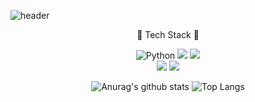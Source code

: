![header](https://capsule-render.vercel.app/api?type=slice&height=410&color=0:d0c7b7,100:857462&fontSize=90&text=HELLO!%20HEAJEE!)


















 <p align="center"> 🖤 Tech Stack 🖤 </p>



<div align="center">
  <img alt="Python" src ="https://img.shields.io/badge/Python-3776AB.svg?&style=for-the-badge&logo=Python&logoColor=white"/>
 <img src="https://img.shields.io/badge/html5-E34F26?style=for-the-badge&logo=html5&logoColor=white">
  <img src="https://img.shields.io/badge/JavaScript-F7DF1E?style=for-the-badge&logo=JavaScript&logoColor=white">
</hr>
<div align="center">
  <img src="https://img.shields.io/badge/React-61DAFB?style=for-the-badge&logo=React&logoColor=white">
  <img src="https://img.shields.io/badge/CSS3-1572B6?style=for-the-badge&logo=CSS3&logoColor=white">          
 </div>  
  
    
          

![Anurag's github stats](https://github-readme-stats.vercel.app/api?username=kimheajee&show_icons=true&theme=gruvbox)
![Top Langs](https://github-readme-stats.vercel.app/api/top-langs/?username=kimheajee&layout=compact&theme=gruvbox)










<!--
**kimheajee/kimheajee** is a ✨ _special_ ✨ repository because its `README.md` (this file) appears on your GitHub profile.

Here are some ideas to get you started:

- 🔭 I’m currently working on ...
- 🌱 I’m currently learning ...
- 👯 I’m looking to collaborate on ...
- 🤔 I’m looking for help with ...
- 💬 Ask me about ...
- 📫 How to reach me: ...
- 😄 Pronouns: ...
- ⚡ Fun fact: ...
-->
